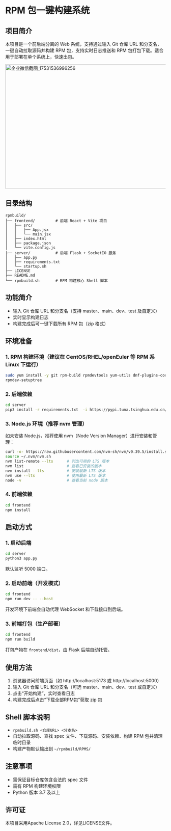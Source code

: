 # RPM 包一键构建系统

## 项目简介
本项目是一个前后端分离的 Web 系统，支持通过输入 Git 仓库 URL 和分支名，一键自动拉取源码并构建 RPM 包，支持实时日志推送和 RPM 包打包下载。适合用于部署在单个系统上，快速出包。

<img width="825" height="391" alt="企业微信截图_17531536996256" src="https://github.com/user-attachments/assets/47ea9cab-b721-45db-ae3e-bd575fbf0fdd" />

## 目录结构

```
rpmbuild/
├── frontend/         # 前端 React + Vite 项目
│   ├── src/
│   │   ├── App.jsx
│   │   └── main.jsx
│   ├── index.html
│   ├── package.json
│   └── vite.config.js
├── server/           # 后端 Flask + SocketIO 服务
│   ├── app.py
│   ├── requirements.txt
│   └── startup.sh
├── LICENSE
├── README.md
└── rpmbuild.sh       # RPM 构建核心 Shell 脚本
```

## 功能简介

- 输入 Git 仓库 URL 和分支名（支持 master、main、dev、test 及自定义）
- 实时显示构建日志
- 构建完成后可一键下载所有 RPM 包（zip 格式）

## 环境准备

### 1. RPM 构建环境（建议在 CentOS/RHEL/openEuler 等 RPM 系 Linux 下运行）

```bash
sudo yum install -y git rpm-build rpmdevtools yum-utils dnf-plugins-core
rpmdev-setuptree
```

### 2. 后端依赖

```bash
cd server
pip3 install -r requirements.txt  -i https://pypi.tuna.tsinghua.edu.cn/simple
```

### 3. Node.js 环境（推荐 nvm 管理）

如未安装 Node.js，推荐使用 nvm（Node Version Manager）进行安装和管理：

```bash
curl -o- https://raw.githubusercontent.com/nvm-sh/nvm/v0.39.5/install.sh | bash
source ~/.nvm/nvm.sh
nvm list-remote --lts      # 列出可用的 LTS 版本
nvm list                   # 查看已安装的版本
nvm install --lts          # 安装最新 LTS 版本
nvm use --lts              # 使用最新 LTS 版本
node -v                    # 查看当前 node 版本
```

### 4. 前端依赖

```bash
cd frontend
npm install
```

## 启动方式

### 1. 启动后端

```bash
cd server
python3 app.py
```
默认监听 5000 端口。

### 2. 启动前端（开发模式）

```bash
cd frontend
npm run dev -- --host
```
开发环境下前端会自动代理 WebSocket 和下载接口到后端。

### 3. 前端打包（生产部署）

```bash
cd frontend
npm run build
```
打包产物在 `frontend/dist`，由 Flask 后端自动托管。

## 使用方法

1. 浏览器访问前端页面（如 http://localhost:5173 或 http://localhost:5000）
2. 输入 Git 仓库 URL 和分支名（可选 master、main、dev、test 或自定义）
3. 点击“开始构建”，实时查看日志
4. 构建完成后点击“下载全部RPM包”获取 zip 包

## Shell 脚本说明

- `rpmbuild.sh <仓库URL> <分支名>`
- 自动拉取源码、查找 spec 文件、下载源码、安装依赖、构建 RPM 包并清理临时目录
- 构建产物默认输出到 `~/rpmbuild/RPMS/`

## 注意事项

- 需保证目标仓库包含合法的 spec 文件
- 需有 RPM 构建环境权限
- Python 版本 3.7 及以上

## 许可证

本项目采用Apache License 2.0，详见LICENSE文件。
